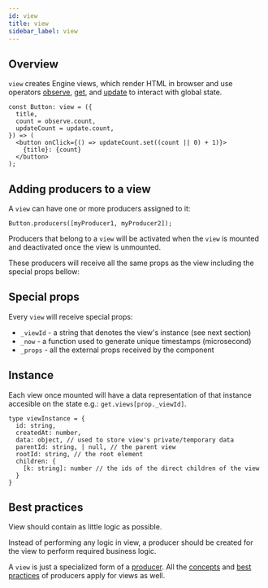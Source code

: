 ```yaml
---
id: view
title: view
sidebar_label: view
---
```


## Overview

`view` creates Engine views, which render HTML in browser and use
operators [observe](/docs/api/observe), [get](/docs/api/get), and
[update](/docs/api/update) to interact with global state.

```tsx
const Button: view = ({
  title,
  count = observe.count,
  updateCount = update.count,
}) => (
  <button onClick={() => updateCount.set((count || 0) + 1)}>
    {title}: {count}
  </button>
);
```

## Adding producers to a view

A `view` can have one or more producers assigned to it:

```tsx
Button.producers([myProducer1, myProducer2]);
```

Producers that belong to a `view` will be activated when the `view` is mounted
and deactivated once the view is unmounted.

These producers will receive all the same props as the view including the special props bellow:

## Special props

Every `view` will receive special props:

- `_viewId` - a string that denotes the view's instance (see next section)
- `_now` - a function used to generate unique timestamps (microsecond)
- `_props` - all the external props received by the component

## Instance

Each view once mounted will have a data representation of that instance accesible on the state e.g.:
`get.views[prop._viewId]`.

```tsx
type viewInstance = {
  id: string,
  createdAt: number,
  data: object, // used to store view's private/temporary data
  parentId: string, | null, // the parent view
  rootId: string, // the root element
  children: {
    [k: string]: number // the ids of the direct children of the view
  }
}
```

## Best practices

View should contain as little logic as possible.

Instead of performing any logic in view, a producer should be created for the
view to perform required business logic.

A `view` is just a specialized form of a [producer](/docs/api/producer). All the
[concepts](/docs/api/producer#parts) and [best
practices](/docs/api/producer#best-practices) of producers apply for views as
well.

